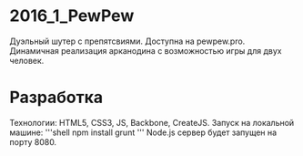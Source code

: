 # 2016_1_PewPew
Дуэльный шутер с препятсвиями. Доступна на pewpew.pro.
Динамичная реализация арканодина с возможностью игры для двух человек.

# Разработка
Технологии: HTML5, CSS3, JS, Backbone, CreateJS.
Запуск на локальной машине:
'''shell
npm install
grunt
'''
Node.js сервер будет запущен на порту 8080.

